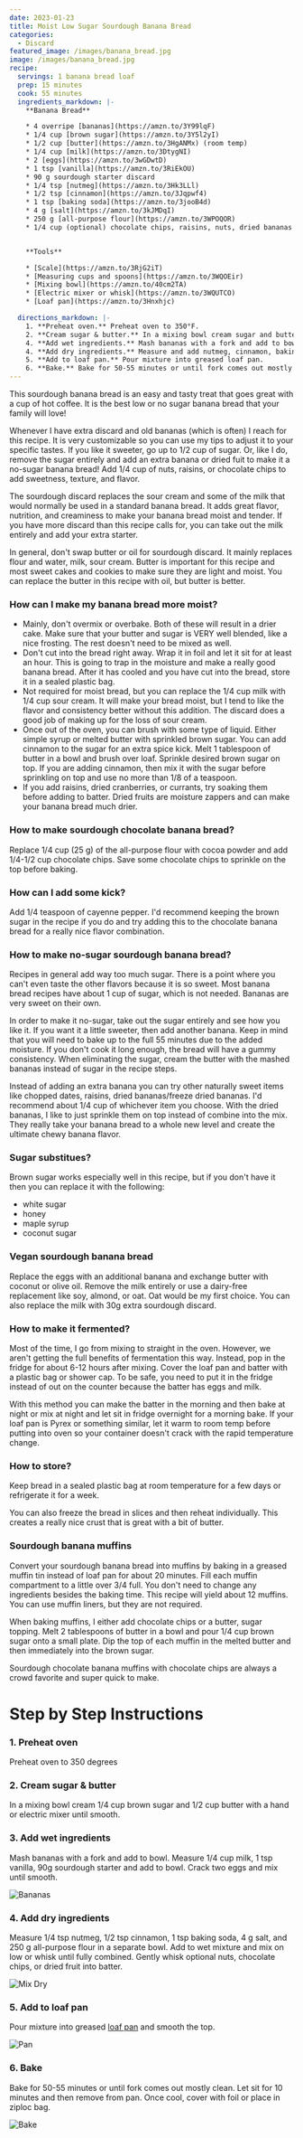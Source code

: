 ```yaml
---
date: 2023-01-23
title: Moist Low Sugar Sourdough Banana Bread
categories:
  - Discard
featured_image: /images/banana_bread.jpg
image: /images/banana_bread.jpg
recipe:
  servings: 1 banana bread loaf
  prep: 15 minutes
  cook: 55 minutes
  ingredients_markdown: |-
    **Banana Bread**

    * 4 overripe [bananas](https://amzn.to/3Y99lqF)
    * 1/4 cup [brown sugar](https://amzn.to/3Y5l2yI)
    * 1/2 cup [butter](https://amzn.to/3HgANMx) (room temp)
    * 1/4 cup [milk](https://amzn.to/3DtygNI)
    * 2 [eggs](https://amzn.to/3wGDwtD)
    * 1 tsp [vanilla](https://amzn.to/3RiEkOU)
    * 90 g sourdough starter discard
    * 1/4 tsp [nutmeg](https://amzn.to/3Hk3LLl)
    * 1/2 tsp [cinnamon](https://amzn.to/3Jqpwf4)
    * 1 tsp [baking soda](https://amzn.to/3jooB4d)
    * 4 g [salt](https://amzn.to/3kJMDqI)
    * 250 g [all-purpose flour](https://amzn.to/3WPOQOR)
    * 1/4 cup (optional) chocolate chips, raisins, nuts, dried bananas


    **Tools**

    * [Scale](https://amzn.to/3RjG2iT)
    * [Measuring cups and spoons](https://amzn.to/3WQOEir)
    * [Mixing bowl](https://amzn.to/40cm2TA)
    * [Electric mixer or whisk](https://amzn.to/3WQUTCO)
    * [Loaf pan](https://amzn.to/3Hnxhjc)

  directions_markdown: |-
    1. **Preheat oven.** Preheat oven to 350°F.
    2. **Cream sugar & butter.** In a mixing bowl cream sugar and butter with a hand or electric mixer until smooth.
    4. **Add wet ingredients.** Mash bananas with a fork and add to bowl. Measure and mix milk, eggs, vanilla, and sourdough starter. 
    4. **Add dry ingredients.** Measure and add nutmeg, cinnamon, baking soda, salt, and flour. Use hand mixer on low or whisk to blend. Add optional chocolate chips, nuts, or dried fruit.
    5. **Add to loaf pan.** Pour mixture into greased loaf pan.
    6. **Bake.** Bake for 50-55 minutes or until fork comes out mostly clean. Let sit for 10 minutes and then remove from pan.
---
```


This sourdough banana bread is an easy and tasty treat that goes great with a cup of hot coffee. It is the best low or no sugar banana bread that your family will love!

Whenever I have extra discard and old bananas (which is often) I reach for this recipe. It is very customizable so you can use my tips to adjust it to your specific tastes. If you like it sweeter, go up to 1/2 cup of sugar. Or, like I do, remove the sugar entirely and add an extra banana or dried fuit to make it a no-sugar banana bread! Add 1/4 cup of nuts, raisins, or chocolate chips to add sweetness, texture, and flavor.

The sourdough discard replaces the sour cream and some of the milk that would normally be used in a standard banana bread. It adds great flavor, nutrition, and creaminess to make your banana bread moist and tender. If you have more discard than this recipe calls for, you can take out the milk entirely and add your extra starter.

In general, don't swap butter or oil for sourdough discard. It mainly replaces flour and water, milk, sour cream. Butter is important for this recipe and most sweet cakes and cookies to make sure they are light and moist. You can replace the butter in this recipe with oil, but butter is better.

### How can I make my banana bread more moist?

- Mainly, don't overmix or overbake. Both of these will result in a drier cake. Make sure that your butter and sugar is VERY well blended, like a nice frosting. The rest doesn't need to be mixed as well.
- Don't cut into the bread right away. Wrap it in foil and let it sit for at least an hour. This is going to trap in the moisture and make a really good banana bread. After it has cooled and you have cut into the bread, store it in a sealed plastic bag.
- Not required for moist bread, but you can replace the 1/4 cup milk with 1/4 cup sour cream. It will make your bread moist, but I tend to like the flavor and consistency better without this addition. The discard does a good job of making up for the loss of sour cream.
- Once out of the oven, you can brush with some type of liquid. Either simple syrup or melted butter with sprinkled brown sugar. You can add cinnamon to the sugar for an extra spice kick. Melt 1 tablespoon of butter in a bowl and brush over loaf. Sprinkle desired brown sugar on top. If you are adding cinnamon, then mix it with the sugar before sprinkling on top and use no more than 1/8 of a teaspoon.
- If you add raisins, dried cranberries, or currants, try soaking them before adding to batter. Dried fruits are moisture zappers and can make your banana bread much drier.

### How to make sourdough chocolate banana bread?

Replace 1/4 cup (25 g) of the all-purpose flour with cocoa powder and add 1/4-1/2 cup chocolate chips. Save some chocolate chips to sprinkle on the top before baking.

### How can I add some kick?

Add 1/4 teaspoon of cayenne pepper. I'd recommend keeping the brown sugar in the recipe if you do and try adding this to the chocolate banana bread for a really nice flavor combination.

### How to make no-sugar sourdough banana bread?

Recipes in general add way too much sugar. There is a point where you can't even taste the other flavors because it is so sweet. Most banana bread recipes have about 1 cup of sugar, which is not needed. Bananas are very sweet on their own.

In order to make it no-sugar, take out the sugar entirely and see how you like it. If you want it a little sweeter, then add another banana. Keep in mind that you will need to bake up to the full 55 minutes due to the added moisture. If you don't cook it long enough, the bread will have a gummy consistency. When eliminating the sugar, cream the butter with the mashed bananas instead of sugar in the recipe steps.

Instead of adding an extra banana you can try other naturally sweet items like chopped dates, raisins, dried bananas/freeze dried bananas. I'd recommend about 1/4 cup of whichever item you choose. With the dried bananas, I like to just sprinkle them on top instead of combine into the mix. They really take your banana bread to a whole new level and create the ultimate chewy banana flavor.

### Sugar substitues?

Brown sugar works especially well in this recipe, but if you don't have it then you can replace it with the following:

- white sugar
- honey
- maple syrup
- coconut sugar

### Vegan sourdough banana bread

Replace the eggs with an additional banana and exchange butter with coconut or olive oil. Remove the milk entirely or use a dairy-free replacement like soy, almond, or oat. Oat would be my first choice. You can also replace the milk with 30g extra sourdough discard.

### How to make it fermented?

Most of the time, I go from mixing to straight in the oven. However, we aren't getting the full benefits of fermentation this way. Instead, pop in the fridge for about 6-12 hours after mixing. Cover the loaf pan and batter with a plastic bag or shower cap. To be safe, you need to put it in the fridge instead of out on the counter because the batter has eggs and milk.

With this method you can make the batter in the morning and then bake at night or mix at night and let sit in fridge overnight for a morning bake. If your loaf pan is Pyrex or something similar, let it warm to room temp before putting into oven so your container doesn't crack with the rapid temperature change.

### How to store?

Keep bread in a sealed plastic bag at room temperature for a few days or refrigerate it for a week.

You can also freeze the bread in slices and then reheat individually. This creates a really nice crust that is great with a bit of butter.

### Sourdough banana muffins

Convert your sourdough banana bread into muffins by baking in a greased muffin tin instead of loaf pan for about 20 minutes. Fill each muffin compartment to a little over 3/4 full. You don't need to change any ingredients besides the baking time. This recipe will yield about 12 muffins. You can use muffin liners, but they are not required.

When baking muffins, I either add chocolate chips or a butter, sugar topping. Melt 2 tablespoons of butter in a bowl and pour 1/4 cup brown sugar onto a small plate. Dip the top of each muffin in the melted butter and then immediately into the brown sugar.

Sourdough chocolate banana muffins with chocolate chips are always a crowd favorite and super quick to make.

# Step by Step Instructions

### 1. Preheat oven

Preheat oven to 350 degrees

### 2. Cream sugar & butter

In a mixing bowl cream 1/4 cup brown sugar and 1/2 cup butter with a hand or electric mixer until smooth.

### 3. Add wet ingredients

Mash bananas with a fork and add to bowl. Measure 1/4 cup milk, 1 tsp vanilla, 90g sourdough starter and add to bowl. Crack two eggs and mix until smooth.

![Bananas](/images/banana_mash.jpg)

### 4. Add dry ingredients

Measure 1/4 tsp nutmeg, 1/2 tsp cinnamon, 1 tsp baking soda, 4 g salt, and 250 g all-purpose flour in a separate bowl. Add to wet mixture and mix on low or whisk until fully combined. Gently whisk optional nuts, chocolate chips, or dried fruit into batter.

![Mix Dry](/images/banana_dry.jpg)

### 5. Add to loaf pan

Pour mixture into greased [loaf pan](https://amzn.to/3Hnxhjc) and smooth the top.

![Pan](/images/banana_pan.jpg)

### 6. Bake

Bake for 50-55 minutes or until fork comes out mostly clean. Let sit for 10 minutes and then remove from pan. Once cool, cover with foil or place in ziploc bag.

![Bake](/images/banana_slice.jpg)
